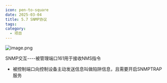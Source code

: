 ```yaml
---
icon: pen-to-square
date: 2025-03-04
title: 5.7 SNMP协议
tags: 
category:
  - 项目
---
```

![image.png](https://cdn.jsdelivr.net/gh/fakeppa/blog-img/20250304214159.png)

SNMP交互----被管理端口161用于接收NMS指令
- 被控制端口向控制设备主动发送信息叫做陷阱信息，且需要开启SNMPTRAP服务